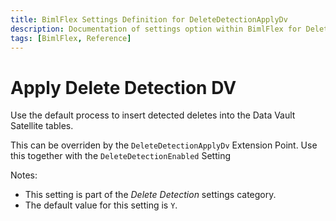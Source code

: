 ```yaml
---
title: BimlFlex Settings Definition for DeleteDetectionApplyDv
description: Documentation of settings option within BimlFlex for DeleteDetectionApplyDv
tags: [BimlFlex, Reference]
---
```


# Apply Delete Detection DV

Use the default process to insert detected deletes into the Data Vault Satellite tables.

This can be overriden by the `DeleteDetectionApplyDv` Extension Point. Use this together with the `DeleteDetectionEnabled` Setting

Notes:

* This setting is part of the *Delete Detection* settings category.
* The default value for this setting is `Y`.
